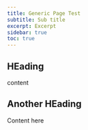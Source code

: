 ```yaml
---
title: Generic Page Test
subtitle: Sub title
excerpt: Excerpt
sidebar: true
toc: true
---
```

## HEading

content

## Another HEading

Content here